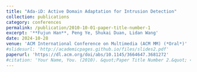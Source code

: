 ```yaml
---
title: "Ada-iD: Active Domain Adaptation for Intrusion Detection"
collection: publications
category: conferences
permalink: /publication/2010-10-01-paper-title-number-1
excerpt: '**Fujun Han**, Peng Ye, Shukai Duan, Lidan Wang'
date: 2024-10-28
venue: 'ACM International Conference on Multimedia (ACM MM) (*Oral*)'
#slidesurl: 'http://academicpages.github.io/files/slides2.pdf'
paperurl: 'https://dl.acm.org/doi/abs/10.1145/3664647.3681272'
#citation: 'Your Name, You. (2010). &quot;Paper Title Number 2.&quot; <i>Journal 1</i>. 1(2).'
---
```


